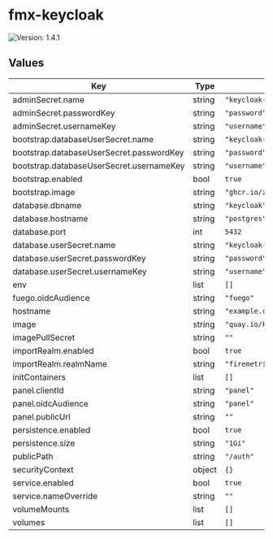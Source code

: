 # fmx-keycloak

![Version: 1.4.1](https://img.shields.io/badge/Version-1.4.1-informational?style=flat-square)

## Values

| Key | Type | Default | Description |
|-----|------|---------|-------------|
| adminSecret.name | string | `"keycloak-admin"` |  |
| adminSecret.passwordKey | string | `"password"` |  |
| adminSecret.usernameKey | string | `"username"` |  |
| bootstrap.databaseUserSecret.name | string | `"keycloak-bootstrap-db-user"` |  |
| bootstrap.databaseUserSecret.passwordKey | string | `"password"` |  |
| bootstrap.databaseUserSecret.usernameKey | string | `"username"` |  |
| bootstrap.enabled | bool | `true` |  |
| bootstrap.image | string | `"ghcr.io/zalando/spilo-17:4.0-p2"` |  |
| database.dbname | string | `"keycloak"` |  |
| database.hostname | string | `"postgres"` |  |
| database.port | int | `5432` |  |
| database.userSecret.name | string | `"keycloak-db-user"` |  |
| database.userSecret.passwordKey | string | `"password"` |  |
| database.userSecret.usernameKey | string | `"username"` |  |
| env | list | `[]` |  |
| fuego.oidcAudience | string | `"fuego"` |  |
| hostname | string | `"example.com"` |  |
| image | string | `"quay.io/keycloak/keycloak:26.3.2"` |  |
| imagePullSecret | string | `""` |  |
| importRealm.enabled | bool | `true` |  |
| importRealm.realmName | string | `"firemetrics"` |  |
| initContainers | list | `[]` |  |
| panel.clientId | string | `"panel"` |  |
| panel.oidcAudience | string | `"panel"` |  |
| panel.publicUrl | string | `""` |  |
| persistence.enabled | bool | `true` |  |
| persistence.size | string | `"1Gi"` |  |
| publicPath | string | `"/auth"` |  |
| securityContext | object | `{}` |  |
| service.enabled | bool | `true` |  |
| service.nameOverride | string | `""` |  |
| volumeMounts | list | `[]` |  |
| volumes | list | `[]` |  |

